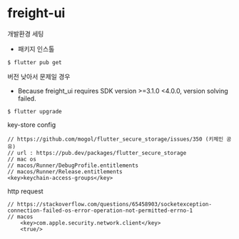 # freight-ui

개발환경 세팅
- 패키지 인스톨
```
$ flutter pub get
```

버전 낮아서 문제일 경우
- Because freight_ui requires SDK version >=3.1.0 <4.0.0, version solving failed.
```
$ flutter upgrade
```

key-store config
```
// https://github.com/mogol/flutter_secure_storage/issues/350 (키체인 공유)
// url : https://pub.dev/packages/flutter_secure_storage
// mac os
// macos/Runner/DebugProfile.entitlements
// macos/Runner/Release.entitlements
<key>keychain-access-groups</key>
```

http request
```
// https://stackoverflow.com/questions/65458903/socketexception-connection-failed-os-error-operation-not-permitted-errno-1
// macos
	<key>com.apple.security.network.client</key>
    <true/>
```
 
